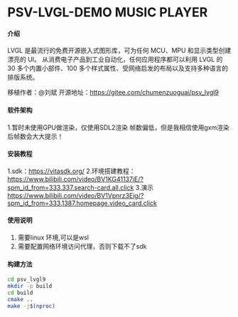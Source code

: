# PSV-LVGL-DEMO MUSIC PLAYER

#### 介绍
LVGL 是最流行的免费开源嵌入式图形库，可为任何 MCU、MPU 和显示类型创建漂亮的 UI。 从消费电子产品到工业自动化，任何应用程序都可以利用 LVGL 的 30 多个内置小部件、100 多个样式属性、受网络启发的布局以及支持多种语言的排版系统。

移植作者：@刘斌
开源地址：https://gitee.com/chumenzuoguai/psv_lvgl9

#### 软件架构

1.暂时未使用GPU做渲染，仅使用SDL2渲染
帧数偏低，但是我相信使用gxm渲染后帧数会大大提示！

#### 安装教程

1.sdk：https://vitasdk.org/
2.环境搭建教程：https://www.bilibili.com/video/BV1KG41137iE/?spm_id_from=333.337.search-card.all.click
3.演示 https://www.bilibili.com/video/BV1Vpnrz3Eig/?spm_id_from=333.1387.homepage.video_card.click

#### 使用说明

1. 需要linux 环境,可以是wsl
2. 需要配置网络环境访问代理，否则下载不了sdk


#### 构建方法

```bash
cd psv_lvgl9
mkdir -p build
cd build
cmake ..
make -j$(nproc)
```
